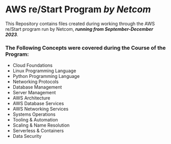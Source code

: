   # AWS re/Start Program *by Netcom*
This Repository contains files created during working through the AWS re/Start program run by Netcom, ***running from September-December 2023***.
### The Following Concepts were covered during the Course of the Program:
* Cloud Foundations
* Linux Programming Language
* Python Programming Language
* Networking Protocols
* Database Management
* Server Management
* AWS Architecture
* AWS Database Services
* AWS Networking Services
* Systems Operations
* Tooling & Automation
* Scaling & Name Resolution
* Serverless & Containers
* Data Security
  
